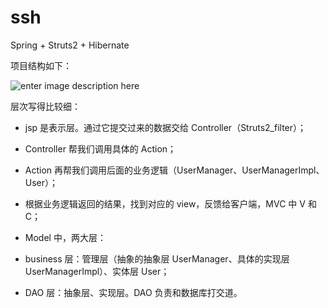 # ssh
Spring + Struts2 + Hibernate

项目结构如下：

![enter image description here](http://oimbmvqt3.bkt.clouddn.com/00001.PNG)

层次写得比较细：

- jsp 是表示层。通过它提交过来的数据交给 Controller（Struts2_filter）；

- Controller 帮我们调用具体的 Action；

- Action 再帮我们调用后面的业务逻辑（UserManager、UserManagerImpl、User）；

- 根据业务逻辑返回的结果，找到对应的 view，反馈给客户端，MVC 中 V 和 C；

- Model 中，两大层：

- business 层：管理层（抽象的抽象层 UserManager、具体的实现层 UserManagerImpl）、实体层 User；
   
- DAO 层：抽象层、实现层。DAO 负责和数据库打交道。







